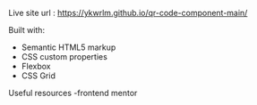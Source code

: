 Live site url : https://ykwrlm.github.io/qr-code-component-main/

Built with:
- Semantic HTML5 markup
- CSS custom properties
- Flexbox
- CSS Grid

Useful resources
-frontend mentor
